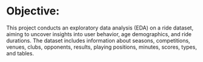 # Objective:
This project conducts an exploratory data analysis (EDA) on a ride dataset, aiming to uncover insights into user behavior, age demographics, and ride durations. The dataset includes information about seasons, competitions, venues, clubs, opponents, results, playing positions, minutes, scores, types, and tables.
